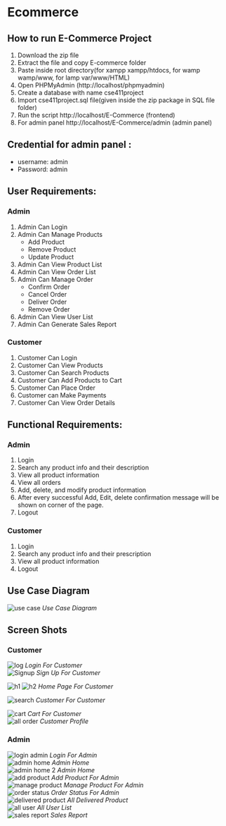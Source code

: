 # Ecommerce
## How to run E-Commerce Project
1. Download the  zip file
2. Extract the file and copy E-commerce folder
3. Paste inside root directory(for xampp xampp/htdocs, for wamp wamp/www, for lamp var/www/HTML)
4. Open PHPMyAdmin (http://localhost/phpmyadmin)
5. Create a database with name cse411project
6. Import cse411project.sql file(given inside the zip package in SQL file folder)
7. Run the script http://localhost/E-Commerce  (frontend)
8. For admin panel http://localhost/E-Commerce/admin  (admin panel)

<!-- <br>
<a href="https://www.buymeacoffee.com/ashiquranik"><img src="https://img.buymeacoffee.com/button-api/?text=Buy me a coffee&emoji=&slug=ashiquranik&button_colour=5F7FFF&font_colour=ffffff&font_family=Cookie&outline_colour=000000&coffee_colour=FFDD00" /></a>
<br> -->

## Credential for admin panel :
- username: admin
- Password: admin
## User Requirements:
### Admin
1. Admin Can Login
2. Admin Can Manage Products
    - Add Product
    - Remove Product
    - Update Product
3. Admin Can View Product List
4. Admin Can View Order List
5. Admin Can Manage Order
    - Confirm Order
    - Cancel Order
    - Deliver Order
    - Remove Order
6. Admin Can View User List
7. Admin Can Generate Sales Report
 

### Customer
1. Customer Can Login
2. Customer Can View Products
3. Customer Can Search Products
4. Customer Can Add Products to Cart
5. Customer Can Place Order
6. Customer can Make Payments
7. Customer Can View Order Details

 
## Functional Requirements:
### Admin
1. Login
2. Search any product info and their description
3. View all product information
4. View all orders
5. Add, delete, and modify product information
6. After every successful Add, Edit, delete confirmation message will be shown on corner of
the page.
7. Logout
 
### Customer
1. Login
2. Search any product info and their prescription
3. View all product information
4. Logout

## Use Case Diagram
![use case](https://user-images.githubusercontent.com/38730778/212703312-55414fe9-00ba-4bed-9e07-d563418e7870.png)
*Use Case Diagram*
<br>

## Screen Shots
### Customer
![log](https://user-images.githubusercontent.com/38730778/212703316-c140da99-981e-427b-9477-fe4f061bf084.png)
*Login For Customer*
<br>
![Signup](https://user-images.githubusercontent.com/38730778/212703317-38974276-8918-4746-89b0-f6188fe255ed.png)
*Sign Up For Customer*
<br>

![h1](https://user-images.githubusercontent.com/38730778/212703310-c01ac1f3-498f-42dd-964f-d2f628d8d7e9.png)
![h2](https://user-images.githubusercontent.com/38730778/212703303-5a4974a6-fa4a-4815-a5dd-42ec8e63ab58.png)
*Home Page For Customer*
<br>


![search](https://user-images.githubusercontent.com/38730778/212703321-557a1a1a-13c4-4e3f-ac7a-42a37aafdfe4.png)
*Customer For Customer*
<br>


![cart](https://user-images.githubusercontent.com/38730778/212703324-16f46ab5-0460-4994-bb73-2c88071235c3.png)
*Cart For Customer*
<br>
![all order](https://user-images.githubusercontent.com/38730778/212703327-e8beb5a3-d7f2-4ed9-b2da-a629814c8669.png)
*Customer Profile*

### Admin

![login admin](https://user-images.githubusercontent.com/38730778/212703330-5de29026-2d09-4eb4-8e74-9d69d4952c3f.png)
*Login For Admin*
<br>
![admin home](https://user-images.githubusercontent.com/38730778/212703331-21dda697-2c3a-42d2-b1e3-68eeab121f3d.png)
*Admin Home*
<br>
![admin home 2](https://user-images.githubusercontent.com/38730778/212703336-15ff5b20-dea0-4bbb-84f3-3de019e0df7e.png)
*Admin Home*
<br>
![add product](https://user-images.githubusercontent.com/38730778/212703342-ca77ae89-8d16-4cf2-afcc-61bdcc0afc42.png)
*Add Product For Admin*
<br>
![manage product](https://user-images.githubusercontent.com/38730778/212703345-d45d7391-dad2-42e1-be0f-c08eec429198.png)
*Manage Product For Admin*
<br>
![order status](https://user-images.githubusercontent.com/38730778/212703340-c458de31-59fe-4864-a4a7-b96f26926758.png)
*Order Status For Admin*
<br>
![delivered product](https://user-images.githubusercontent.com/38730778/212703287-2f5290bf-6ae5-4da2-8c9f-31b54168d833.png)
*All Delivered Product*
<br>
![all user](https://user-images.githubusercontent.com/38730778/212703295-9e49def9-6eb5-4c14-b935-2e26e8de457e.png)
*All User List*
<br>
![sales report](https://user-images.githubusercontent.com/38730778/212703299-6dd270c1-7afc-4915-8cbf-df9bdc47d3b0.png)
*Sales Report*







